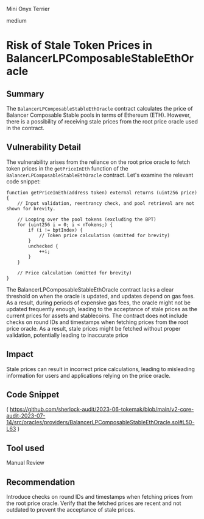 Mini Onyx Terrier

medium

# Risk of Stale Token Prices in BalancerLPComposableStableEthOracle
## Summary
The `BalancerLPComposableStableEthOracle` contract calculates the price of Balancer Composable Stable pools in terms of Ethereum (ETH). However, there is a possibility of receiving stale prices from the root price oracle used in the contract.
## Vulnerability Detail
The vulnerability arises from the reliance on the root price oracle to fetch token prices in the `getPriceInEth` function of the `BalancerLPComposableStableEthOracle` contract. Let's examine the relevant code snippet:
```solidity
function getPriceInEth(address token) external returns (uint256 price) {
    // Input validation, reentrancy check, and pool retrieval are not shown for brevity.

    // Looping over the pool tokens (excluding the BPT)
    for (uint256 i = 0; i < nTokens;) {
        if (i != bptIndex) {
            // Token price calculation (omitted for brevity)
        }
        unchecked {
            ++i;
        }
    }

    // Price calculation (omitted for brevity)
}
```
The BalancerLPComposableStableEthOracle contract lacks a clear threshold on when the oracle is updated, and updates depend on gas fees. As a result, during periods of expensive gas fees, the oracle might not be updated frequently enough, leading to the acceptance of stale prices as the current prices for assets and stablecoins.
The contract does not include checks on round IDs and timestamps when fetching prices from the root price oracle. As a result, stale prices might be fetched without proper validation, potentially leading to inaccurate price 
## Impact
Stale prices can result in incorrect price calculations, leading to misleading information for users and applications relying on the price oracle.
## Code Snippet
(
https://github.com/sherlock-audit/2023-06-tokemak/blob/main/v2-core-audit-2023-07-14/src/oracles/providers/BalancerLPComposableStableEthOracle.sol#L50-L63
)
## Tool used

Manual Review

## Recommendation
Introduce checks on round IDs and timestamps when fetching prices from the root price oracle. Verify that the fetched prices are recent and not outdated to prevent the acceptance of stale prices.